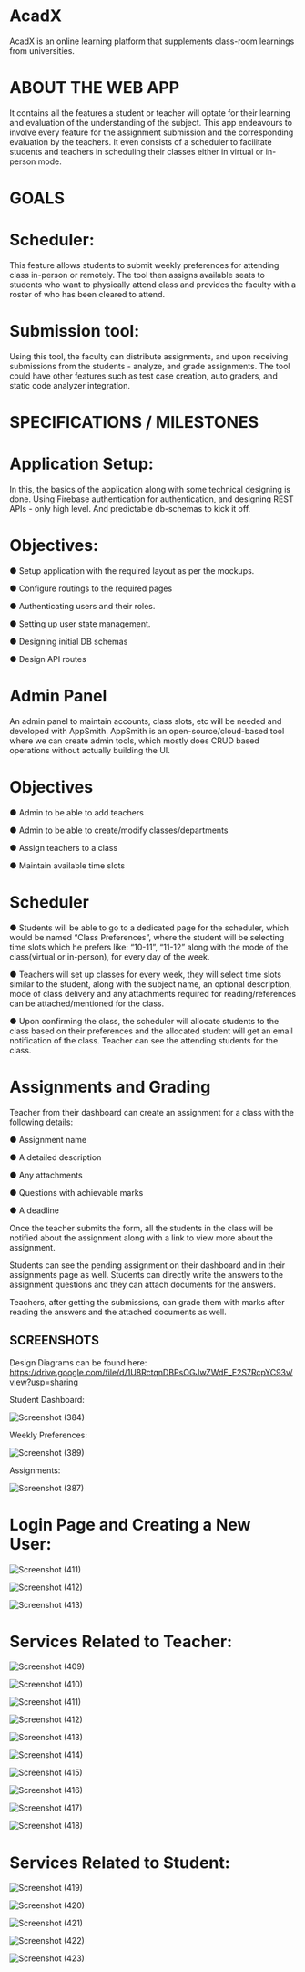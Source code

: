 # AcadX
 
AcadX is an online learning platform that supplements class-room learnings from universities.

# ABOUT THE WEB APP
It contains all the features a student or teacher will optate for their learning and evaluation of the understanding of the subject. This app endeavours to involve every feature for the assignment submission and the corresponding evaluation by the teachers. It even consists of a scheduler to facilitate students and teachers in scheduling their classes either in virtual or in-person mode.

# GOALS
# Scheduler: 
This feature allows students to submit weekly preferences for attending class in-person or remotely. The tool then assigns available seats to students who want to physically attend class and provides the faculty with a roster of who has been cleared to attend. 
# Submission tool:
Using this tool, the faculty can distribute assignments, and upon receiving submissions from the students - analyze, and grade assignments. The tool could have other features such as test case creation, auto graders, and static code analyzer integration. 

# SPECIFICATIONS / MILESTONES

# Application Setup:
In this, the basics of the application along with some technical designing is done. Using Firebase authentication for authentication, and designing REST APIs - only high level. And predictable db-schemas to kick it off.

# Objectives:
●	Setup application with the required layout as per the mockups. 

●	Configure routings to the required pages

●	Authenticating users and their roles.

●	Setting up user state management.

●	Designing initial DB schemas

●	Design API routes

# Admin Panel
An admin panel to maintain accounts, class slots, etc will be needed and developed with AppSmith.
 AppSmith is an open-source/cloud-based tool where  we can create admin tools, which mostly does CRUD based operations without actually building the UI.
 
# Objectives

●	Admin to be able to add teachers

●	Admin to be able to create/modify classes/departments

●	Assign teachers to a class

●	Maintain available time slots

# Scheduler

● Students will be able to go to a dedicated page for the scheduler, which would be named “Class Preferences”, where the student will be selecting time slots which he prefers like: “10-11”, “11-12” along with the mode of the class(virtual or in-person), for every day of the week.

● Teachers will set up classes for every week, they will select time slots similar to the student, along with the subject name, an optional description, mode of class delivery and any attachments required for reading/references can be attached/mentioned for the class. 

● Upon confirming the class, the scheduler will allocate students to the class based on their preferences and the allocated student will get an email notification of the class. Teacher can see the attending students for the class.


# Assignments and Grading

Teacher from their dashboard can create an assignment for a class with the following details:

●	Assignment name

●	A detailed description

●	Any attachments

●	Questions with achievable marks

●	A deadline

Once the teacher submits the form, all the students in the class will be notified about the assignment along with a link to view more about the assignment.

Students can see the pending assignment on their dashboard and in their assignments page as well. Students can directly write the answers to the assignment questions and they can attach documents for the answers.

Teachers, after getting the submissions, can grade them with marks after reading the answers and the attached documents as well.

## SCREENSHOTS

Design Diagrams can be found here: https://drive.google.com/file/d/1U8RctqnDBPsOGJwZWdE_F2S7RcpYC93v/view?usp=sharing

Student Dashboard: 

![Screenshot (384)](https://user-images.githubusercontent.com/47274860/143727294-d2daa257-f61f-4c5a-b3ea-1a4fad610938.png)

Weekly Preferences:

![Screenshot (389)](https://user-images.githubusercontent.com/47274860/143727492-634b56cd-e43c-4560-8474-0c9a50d04d67.png)


Assignments:

![Screenshot (387)](https://user-images.githubusercontent.com/47274860/143727444-cc5c6b61-2c04-45cf-b247-0c943266a86b.png)

# Login Page and Creating a New User:

![Screenshot (411)](https://user-images.githubusercontent.com/47274860/143778485-16767f63-7ef4-46b8-aabc-c80f7142e852.png)

![Screenshot (412)](https://user-images.githubusercontent.com/47274860/143778489-de84b34f-a329-4fbc-8de3-1415a2ad700c.png)

![Screenshot (413)](https://user-images.githubusercontent.com/47274860/143778490-da01bf9e-bbd0-4503-bdba-29240b61cfcc.png)

# Services Related to Teacher:

![Screenshot (409)](https://user-images.githubusercontent.com/47274860/143778750-ee7ad30d-be65-4615-97a5-9d31f4edd101.png)

![Screenshot (410)](https://user-images.githubusercontent.com/47274860/143778751-a2ab3e03-c3d8-4000-9e1f-7bfbc2bf03b8.png)

![Screenshot (411)](https://user-images.githubusercontent.com/47274860/143778752-7531331b-0d47-4b95-b48b-1e6e2a0c57fd.png)

![Screenshot (412)](https://user-images.githubusercontent.com/47274860/143778754-94bced33-99d1-404b-9956-e19573bd1a21.png)

![Screenshot (413)](https://user-images.githubusercontent.com/47274860/143778755-66148415-3ff4-416d-8e0e-9f65652adc12.png)

![Screenshot (414)](https://user-images.githubusercontent.com/47274860/143778757-2d00eed3-a390-4253-8cae-e8216e321905.png)

![Screenshot (415)](https://user-images.githubusercontent.com/47274860/143778759-deccfbf7-77cf-45f7-9437-a88d1a3053ae.png)

![Screenshot (416)](https://user-images.githubusercontent.com/47274860/143778761-aca58558-4eb2-4390-920b-527b49c2fe34.png)

![Screenshot (417)](https://user-images.githubusercontent.com/47274860/143778762-7d15864a-7642-463e-a24c-27c9a03d0278.png)

![Screenshot (418)](https://user-images.githubusercontent.com/47274860/143778763-647f12b4-9c48-4482-bd21-c18462a63c2f.png)


# Services Related to Student:

![Screenshot (419)](https://user-images.githubusercontent.com/47274860/143778852-7dd91ec5-a7b0-4f17-9eb1-f468396b6e75.png)

![Screenshot (420)](https://user-images.githubusercontent.com/47274860/143778853-9c167fd7-d103-4889-bce7-3f8dccf0b5ee.png)

![Screenshot (421)](https://user-images.githubusercontent.com/47274860/143778855-12b6627b-48e1-48f6-a857-379fb44c0109.png)

![Screenshot (422)](https://user-images.githubusercontent.com/47274860/143778857-230f3d77-5634-4125-8ca2-b24fc7eb946b.png)

![Screenshot (423)](https://user-images.githubusercontent.com/47274860/143778858-e0371b25-4dbc-463a-a2d2-c89343dc618f.png)






